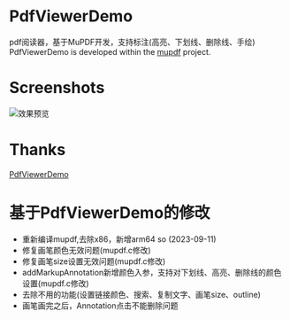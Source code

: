 # PdfViewerDemo
pdf阅读器，基于MuPDF开发，支持标注(高亮、下划线、删除线、手绘)
PdfViewerDemo is developed within the [mupdf](https://mupdf.com/downloads/) project.
# Screenshots
![效果预览](screenshot/SVID_20230914_115834_1.gif)

# Thanks
[PdfViewerDemo][2]

[2]:https://github.com/ant-media/LibRtmp-Client-for-Android](https://github.com/LonelyPluto/PdfViewerDemo)

# 基于PdfViewerDemo的修改
* 重新编译mupdf,去除x86，新增arm64 so (2023-09-11)
* 修复画笔颜色无效问题(mupdf.c修改)
* 修复画笔size设置无效问题(mupdf.c修改)
* addMarkupAnnotation新增颜色入参，支持对下划线、高亮、删除线的颜色设置(mupdf.c修改)
* 去除不用的功能(设置链接颜色、搜索、复制文字、画笔size、outline)
* 画笔画完之后，Annotation点击不能删除问题

